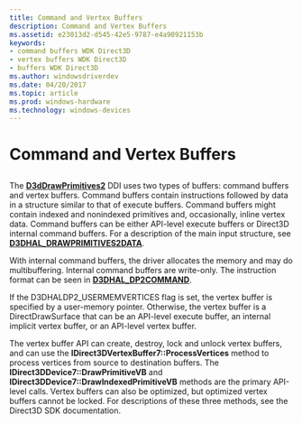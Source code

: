 ```yaml
---
title: Command and Vertex Buffers
description: Command and Vertex Buffers
ms.assetid: e23013d2-d545-42e5-9787-e4a90921153b
keywords:
- command buffers WDK Direct3D
- vertex buffers WDK Direct3D
- buffers WDK Direct3D
ms.author: windowsdriverdev
ms.date: 04/20/2017
ms.topic: article
ms.prod: windows-hardware
ms.technology: windows-devices
---
```


# Command and Vertex Buffers


## <span id="ddk_command_and_vertex_buffers_gg"></span><span id="DDK_COMMAND_AND_VERTEX_BUFFERS_GG"></span>


The [**D3dDrawPrimitives2**](https://msdn.microsoft.com/library/windows/hardware/ff544704) DDI uses two types of buffers: command buffers and vertex buffers. Command buffers contain instructions followed by data in a structure similar to that of execute buffers. Command buffers might contain indexed and nonindexed primitives and, occasionally, inline vertex data. Command buffers can be either API-level execute buffers or Direct3D internal command buffers. For a description of the main input structure, see [**D3DHAL\_DRAWPRIMITIVES2DATA**](https://msdn.microsoft.com/library/windows/hardware/ff545957).

With internal command buffers, the driver allocates the memory and may do multibuffering. Internal command buffers are write-only. The instruction format can be seen in [**D3DHAL\_DP2COMMAND**](https://msdn.microsoft.com/library/windows/hardware/ff545454).

If the D3DHALDP2\_USERMEMVERTICES flag is set, the vertex buffer is specified by a user-memory pointer. Otherwise, the vertex buffer is a DirectDrawSurface that can be an API-level execute buffer, an internal implicit vertex buffer, or an API-level vertex buffer.

The vertex buffer API can create, destroy, lock and unlock vertex buffers, and can use the **IDirect3DVertexBuffer7::ProcessVertices** method to process vertices from source to destination buffers. The **IDirect3DDevice7::DrawPrimitiveVB** and **IDirect3DDevice7::DrawIndexedPrimitiveVB** methods are the primary API-level calls. Vertex buffers can also be optimized, but optimized vertex buffers cannot be locked. For descriptions of these three methods, see the Direct3D SDK documentation.

 

 





